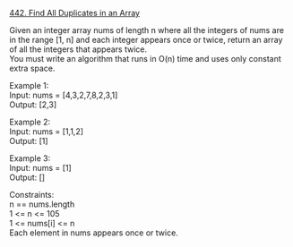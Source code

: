 [442. Find All Duplicates in an Array](https://leetcode.com/problems/find-all-duplicates-in-an-array/)




Given an integer array nums of length n where all the integers of nums are in the range [1, n] and each integer appears once or twice, return an array of all the integers that appears twice.        
You must write an algorithm that runs in O(n) time and uses only constant extra space.       

Example 1:    
Input: nums = [4,3,2,7,8,2,3,1]     
Output: [2,3]    

Example 2:    
Input: nums = [1,1,2]    
Output: [1]     

Example 3:    
Input: nums = [1]     
Output: []     

Constraints:     
n == nums.length     
1 <= n <= 105      
1 <= nums[i] <= n      
Each element in nums appears once or twice.      

